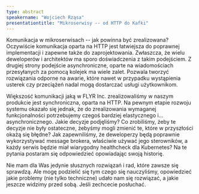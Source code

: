 ```yaml
---
type: abstract
speakername: "Wojciech Rząsa"
presentationtitle: "Mikroserwisy -- od HTTP do Kafki"
---
```

Komunikacja w mikroserwisach -- jak powinna być zrealizowana? Oczywiście komunikacja oparta na HTTP jest łatwiejsza do poprawnej implementacji i zapewne także do zaprojektowania. Zwłaszcza, że wielu deweloperów i architektów ma sporo doświadczenia z takim podejściem. Z drugiej strony podejście asynchroniczne, oparte na wiadomościach przesyłanych za pomocą kolejek ma wiele zalet. Pozwala tworzyć rozwiązania odporne na awarie, które nawet w przypadku wystąpienia usterek czy przeciążeń nadal mogą dostarczać usługi użytkownikom.

Większość komunikacji jaką w FLYR Inc. zrealizowaliśmy w naszym produkcie jest synchroniczna, oparta na HTTP. Na pewnym etapie rozwoju systemu okazało się jednak, że do zrealizowania wymaganej funkcjonalności potrzebujemy czegoś bardziej elastycznego i... asynchronicznego. Jakie decyzje podjęliśmy? Co zrobiliśmy, żeby te decyzje nie były ostateczne, żebyśmy mogli zmienić te, które w przyszłości okażą się błędne? Jak zapewniliśmy, że deweloperzy będą poprawnie wykorzystywać message brokera, właściwie używać jego sterowników, a każdy serwis będzie miał wiarygodny healthcheck dla Kubernetes? Na te pytania postaram się odpowiedzieć opowiadając swoją historię.

Nie mam dla Was jedynie słusznych rozwiązań i rad, które zawsze się sprawdzą. Ale mogę podzielić się tym czego się nauczyliśmy, opowiedzieć jakie problemy (nie tylko techniczne) udało nam się rozwiązać, a jakie jeszcze widzimy przed sobą. Jeśli zechcecie posłuchać.
